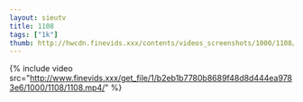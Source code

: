 ```yaml
--- 
layout: sieutv
title: 1108
tags: ["1k"]
thumb: http://hwcdn.finevids.xxx/contents/videos_screenshots/1000/1108/preview.mp4.jpg
---
```

{% include video src="http://www.finevids.xxx/get_file/1/b2eb1b7780b8689f48d8d444ea9783e6/1000/1108/1108.mp4/" %} 
